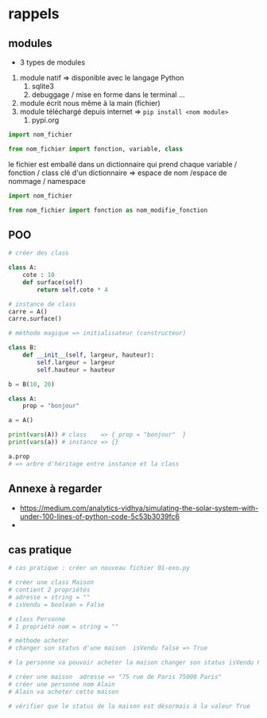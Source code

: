 # rappels

## modules

- 3 types de modules
    
1. module natif => disponible avec le langage Python
    1. sqlite3
    1. debuggage / mise en forme dans le terminal ...
1. module écrit nous même à la main (fichier)
1. module téléchargé depuis internet => `pip install <nom module>`
    1. pypi.org

```py
import nom_fichier

from nom_fichier import fonction, variable, class
```

le fichier est emballé dans un dictionnaire qui prend chaque variable / fonction / class 
clé d'un dictionnaire => espace de nom /espace de nommage / namespace

```py
import nom_fichier

from nom_fichier import fonction as nom_modifie_fonction
```

## POO

```py
# créer des class

class A:
    cote : 10
    def surface(self)
        return self.cote * 4

# instance de class 
carre = A()
carre.surface()

# méthode magique => initialisateur (constructeur)

class B:
    def __init__(self, largeur, hauteur):
        self.largeur = largeur
        self.hauteur = hauteur

b = B(10, 20)
```

```py
class A:
    prop = "bonjour"

a = A()

print(vars(A)) # class    => { prop = "bonjour"  }
print(vars(a)) # instance => {}

a.prop
# => arbre d'héritage entre instance et la class
```

## Annexe à regarder

- <https://medium.com/analytics-vidhya/simulating-the-solar-system-with-under-100-lines-of-python-code-5c53b3039fc6>
- 
## cas pratique

```py
# cas pratique : créer un nouveau fichier 01-exo.py

# créer une class Maison
# contient 2 propriétés 
# adresse = string = ""
# isVendu = boolean = False 

# class Personne 
# 1 propriété nom = string = ""

# méthode acheter 
# changer son status d'une maison  isVendu false => True 

# la personne va pouvoir acheter la maison changer son status isVendu False => True 

# créer une maison  adresse => "75 rue de Paris 75000 Paris"
# créer une personne nom Alain
# Alain va acheter cette maison 

# vérifier que le status de la maison est désormais à la valeur True 
    
```